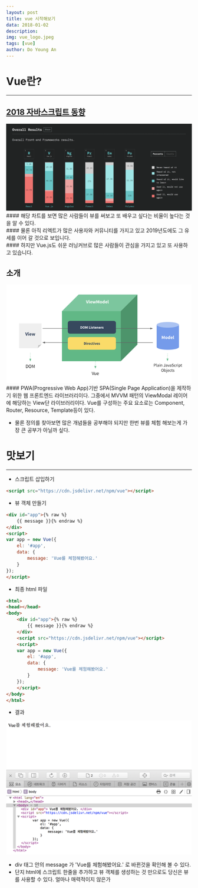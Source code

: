 ```yaml
---
layout: post
title: vue 시작해보기
data: 2018-01-02
description: 
img: vue_logo.jpeg
tags: [vue]
author: Do Young An
---
```


# Vue란?
-------------------------------------------------------------------------------------------------------
## [2018 자바스크립트 동향](https://2018.stateofjs.com)

<img src="./../assets/img/2018_front_end_chart.png" />
#### 해당 차트를 보면 많은 사람들이 뷰를 써보고 또 배우고 싶다는 비율이 높다는 것을 알 수 있다.<br/>
#### 물론 아직 리엑트가 많은 사용자와 커뮤니티를 가지고 있고 2019년도에도 그 유세를 이어 갈 것으로 보입니다.<br/>
#### 하지만 Vue.js도 쉬운 러닝커브로 많은 사람들이 관심을 가지고 있고 또 사용하고 있습니다.

## 소개
<img src="./../assets/img/mvvm-of-vue.png" />
#### PWA(Progressive Web App)기반 SPA(Single Page Application)을 제작하기 위한 웹 프론트엔드 라이브러리이다. 그중에서 MVVM 패턴의 ViewModal 레이어에 해당하는 View단 라이브러리이다. Vue를 구성하는 주요 요소로는 Component, Router, Resource, Template등이 있다.

- 물론 정의를 찾아보면 많은 개념들을 공부해야 되지만 한번 뷰를 체험 해보는게 가장 큰 공부가 아닐까 싶다.

# 맛보기
-------------------------------------------------------------------------------------------------------
* 스크립트 삽입하기

``` html
<script src="https://cdn.jsdelivr.net/npm/vue"></script>
```

* 뷰 객체 만들기

``` html
<div id="app">{% raw %}
    {{ message }}{% endraw %}
</div>
<script>
var app = new Vue({
    el: '#app',
    data: {
        message: 'Vue를 체험해봤어요.'
    }
});
</script>
```

* 최종 html 파일

``` html
<html>
<head></head>
<body>
    <div id="app">{% raw %}
        {{ message }}{% endraw %}
    </div>
    <script src="https://cdn.jsdelivr.net/npm/vue"></script>
    <script>
    var app = new Vue({
        el: '#app',
        data: {
            message: 'Vue를 체험해봤어요.'
        }
    });
    </script>
</body>
</html>
```

* 결과

<img src="./../assets/img/vue_start.png" />

- div 태그 안의 message 가 'Vue를 체험해봤어요.' 로 바뀐것을 확인해 볼 수 있다.
- 단지 html에 스크립트 한줄을 추가하고 뷰 객체를 생성하는 것 만으로도 당신은 뷰를 사용할 수 있다. 얼마나 매력적이지 않은가